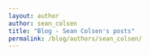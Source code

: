 ```yaml
---
layout: author
author: sean_colsen
title: "Blog - Sean Colsen's posts"
permalink: /blog/authors/sean_colsen/
---
```


